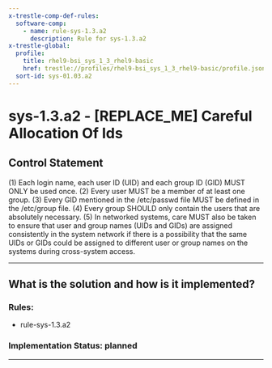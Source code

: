 ```yaml
---
x-trestle-comp-def-rules:
  software-comp:
    - name: rule-sys-1.3.a2
      description: Rule for sys-1.3.a2
x-trestle-global:
  profile:
    title: rhel9-bsi_sys_1_3_rhel9-basic
    href: trestle://profiles/rhel9-bsi_sys_1_3_rhel9-basic/profile.json
  sort-id: sys-01.03.a2
---
```


# sys-1.3.a2 - \[REPLACE_ME\] Careful Allocation Of Ids

## Control Statement

(1) Each login name, each user ID (UID) and each group ID (GID) MUST ONLY be used once.
(2) Every user MUST be a member of at least one group. (3) Every GID mentioned in the /etc/passwd
file MUST be defined in the /etc/group file. (4) Every group SHOULD only contain the users that
are absolutely necessary. (5) In networked systems, care MUST also be taken to ensure that user
and group names (UIDs and GIDs) are assigned consistently in the system network if there is a
possibility that the same UIDs or GIDs could be assigned to different user or group names on
the systems during cross-system access.

______________________________________________________________________

## What is the solution and how is it implemented?

<!-- For implementation status enter one of: implemented, partial, planned, alternative, not-applicable -->

<!-- Note that the list of rules under ### Rules: is read-only and changes will not be captured after assembly to JSON -->

<!-- Add control implementation description here for control: sys-1.3.a2 -->

### Rules:

  - rule-sys-1.3.a2

### Implementation Status: planned

______________________________________________________________________
